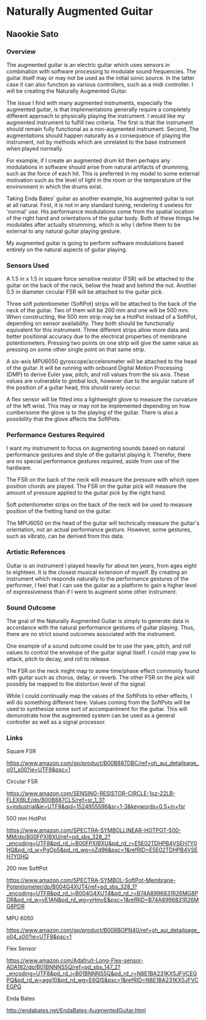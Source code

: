 # Naturally Augmented Guitar
## Naookie Sato

### Overview

The augmented guitar is an electric guitar which uses sensors in combination with software processing to modulate sound frequencies. The guitar itself may or may not be used as the initial sonic source. In the latter case it can also function as various controllers, such as a midi controller. I will be creating the Naturally Augmented Guitar.

The issue I find with many augmented instruments, especially the augmented guitar, is that implementations generally require a completely different approach to physically playing the instrument. I would like my augmented instrument to fulfill two criteria. The first is that the instrument should remain fully functional as a non-augmented instrument. Second, The augmentations should happen naturally as a consequence of playing the instrument, not by methods which are unrelated to the base instrument when played normally.

For example, if I create an augmented drum kit then perhaps any modulations in software should arise from natural artifacts of drumming, such as the force of each hit. This is preferred in my model to some external motivation such as the level of light in the room or the temperature of the environment in which the drums exist.

Taking Enda Bates' guitar as another example, his augmented guitar is not at all natural. First, it is not in any standard tuning, rendering it useless for 'normal' use. His performance modulations come from the spatial location of the right hand and orientations of the guitar body. Both of these things he modulates after actually strumming, which is why I define them to be external to any natural guitar playing gesture.

My augmented guitar is going to perform software modulations based entirely on the natural aspects of guitar playing.

### Sensors Used

A 1.5 in x 1.5 in square force sensitive resistor (FSR) will be attached to the guitar on the back of the neck, below the head and behind the nut. Another 0.5 in diameter circular FSR will be attached to the guitar pick.

Three soft potentiometer (SoftPot) strips will be attached to the back of the neck of the guitar. Two of them will be 200 mm and one will be 500 mm. When constructing, the 500 mm strip may be a HotPot instead of a SoftPot, depending on sensor availability. They both should be functionally equivalent for this instrument. Three different strips allow more data and better positional accuracy due to the electrical properties of membrane potentiometers. Pressing two points on one strip will give the same value as pressing on some other single point on that same strip.

A six-axis MPU6050 gyroscope/accelerometer will be attached to the head of the guitar. It will be running with onboard Digital Motion Processing (DMP) to derive Euler yaw, pitch, and roll values from the six axis. These values are vulnerable to gimbal lock, however due to the angular nature of the position of a guitar head, this should rarely occur.

A flex sensor will be fitted into a lightweight glove to measure the curvature of the left wrist. This may or may not be implemented depending on how cumbersome the glove is to the playing of the guitar. There is also a possibility that the glove affects the SoftPots.

### Performance Gestures Required

I want my instrument to focus on augmenting sounds based on natural performance gestures and style of the guitarist playing it. Therefor, there are no special performance gestures required, aside from use of the hardware.

The FSR on the back of the neck will measure the pressure with which open position chords are played. The FSR on the guitar pick will measure the amount of pressure applied to the guitar pick by the right hand.

Soft potentiometer strips on the back of the neck will be used to measure position of the fretting hand on the guitar.

The MPU6050 on the head of the guitar will technically measure the guitar's orientation, not an actual performance gesture. However, some gestures, such as vibrato, can be derived from this data.


### Artistic References

Guitar is an instrument I played heavily for about ten years, from ages eight to eighteen. It is the closest musical extension of myself. By creating an instrument which responds naturally to the performance gestures of the performer, I feel that I can use the guitar as a platform to gain a higher level of expressiveness than if I were to augment some other instrument. 

### Sound Outcome

The goal of the Naturally Augmented Guitar is simply to generate data in accordance with the natural performance gestures of guitar playing. Thus, there are no strict sound outcomes associated with the instrument.

One example of a sound outcome could be to use the yaw, pitch, and roll values to control the envelope of the guitar signal itself. I could map yaw to attack, pitch to decay, and roll to release. 

The FSR on the neck might map to some time/phase effect commonly found with guitar such as chorus, delay, or reverb. The other FSR on the pick will possibly be mapped to the distortion level of the signal.

While I could continually map the values of the SoftPots to other effects, I will do something different here. Values coming from the SoftPots will be used to synthesize some sort of accompaniment for the guitar. This will demonstrate how the augmented system can be used as a general controller as well as a signal processor. 

### Links
 
Square FSR

https://www.amazon.com/gp/product/B00B887DBC/ref=oh_aui_detailpage_o01_s00?ie=UTF8&psc=1 

Circular FSR

https://www.amazon.com/SENSING-RESISTOR-CIRCLE-1oz-22LB-FLEXIBLE/dp/B00B887CLS/ref=sr_1_3?s=industrial&ie=UTF8&qid=1524955596&sr=1-3&keywords=0.5+in+fsr

500 mm HotPot

https://www.amazon.com/SPECTRA-SYMBOLLINEAR-HOTPOT-500-MM/dp/B00FPXIBXU/ref=pd_sbs_328_2?_encoding=UTF8&pd_rd_i=B00FPXIBXU&pd_rd_r=E5E02TDHPB4VSEH7Y0HQ&pd_rd_w=PgOp5&pd_rd_wg=oZd96&psc=1&refRID=E5E02TDHPB4VSEH7Y0HQ

200 mm SoftPot

https://www.amazon.com/SPECTRA-SYMBOL-SoftPot-Membrane-Potentiometer/dp/B004G4XUT4/ref=pd_sbs_328_1?_encoding=UTF8&pd_rd_i=B004G4XUT4&pd_rd_r=B74A8996831R26MG8PDR&pd_rd_w=vE1AN&pd_rd_wg=yHmvE&psc=1&refRID=B74A8996831R26MG8PDR

MPU 6050

https://www.amazon.com/gp/product/B008BOPN40/ref=oh_aui_detailpage_o04_s00?ie=UTF8&psc=1 

Flex Sensor

https://www.amazon.com/Adafruit-Long-Flex-sensor-ADA182/dp/B01BNNNS5Q/ref=pd_sbs_147_2?_encoding=UTF8&pd_rd_i=B01BNNNS5Q&pd_rd_r=N8E1BA231KX5JFVCEGPQ&pd_rd_w=agg10&pd_rd_wg=E6QIS&psc=1&refRID=N8E1BA231KX5JFVCEGPQ

Enda Bates

http://endabates.net/EndaBates-AugmentedGuitar.html

